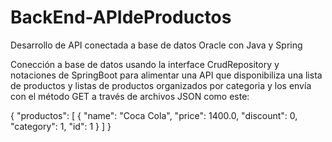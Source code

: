 # BackEnd-APIdeProductos
Desarrollo de API conectada a base de datos Oracle con Java y Spring

Conección a base de datos usando la interface CrudRepository y notaciones de SpringBoot para alimentar una API que disponibiliza una lista de productos y listas de productos organizados por categoria y los envía con el método GET a través de archivos JSON como este:

{ "productos": [ { "name": "Coca Cola", "price": 1400.0, "discount": 0, "category": 1, "id": 1 } ] }
